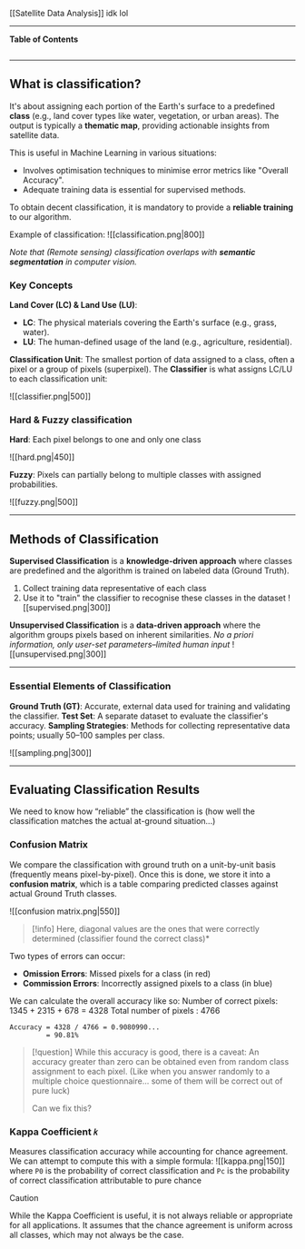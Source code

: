 [[Satellite Data Analysis]]
idk lol
****
**Table of Contents**
```table-of-contents
```

****
## What is classification?

It's about assigning each portion of the Earth's surface to a predefined **class** (e.g., land cover types like water, vegetation, or urban areas). 
The output is typically a **thematic map**, providing actionable insights from satellite data.

This is useful in Machine Learning in various situations:
- Involves optimisation techniques to minimise error metrics like "Overall Accuracy".
- Adequate training data is essential for supervised methods.

To obtain decent classification, it is mandatory to provide a **reliable training** to our algorithm.

Example of classification:
![[classification.png|800]]

*Note that (Remote sensing) classification overlaps with **semantic segmentation** in computer vision.*

### Key Concepts

**Land Cover (LC) & Land Use (LU)**:
-  **LC**: The physical materials covering the Earth's surface (e.g., grass, water).
-  **LU**: The human-defined usage of the land (e.g., agriculture, residential).

**Classification Unit**: The smallest portion of data assigned to a class, often a pixel or a group of pixels (superpixel).
The **Classifier** is what assigns LC/LU to each classification unit:

![[classifier.png|500]]

### Hard & Fuzzy classification

**Hard**: Each pixel belongs to one and only one class

![[hard.png|450]]

**Fuzzy**: Pixels can partially belong to multiple classes with assigned probabilities.

![[fuzzy.png|500]]


****
## Methods of Classification

**Supervised Classification** is a **knowledge-driven approach** where classes are predefined and the algorithm is trained on labeled data (Ground Truth).
1. Collect training data representative of each class
2. Use it to "train" the classifier to recognise these classes in the dataset
![[supervised.png|300]]

**Unsupervised Classification** is a **data-driven approach** where the algorithm groups pixels based on inherent similarities.
	*No a priori information, only user-set parameters–limited human input*
![[unsupervised.png|300]]


****
### Essential Elements of Classification

**Ground Truth (GT)**: Accurate, external data used for training and validating the classifier.
**Test Set**: A separate dataset to evaluate the classifier's accuracy.
**Sampling Strategies**: Methods for collecting representative data points; usually 50–100 samples per class.

![[sampling.png|300]]


****
## Evaluating Classification Results

We need to know how “reliable” the classification is (how well the classification matches the actual at-ground situation...)

### Confusion Matrix

We compare the classification with ground truth on a unit-by-unit basis (frequently means pixel-by-pixel).
Once this is done, we store it into a **confusion matrix**, which is a table comparing predicted classes against actual Ground Truth classes.

![[confusion matrix.png|550]]
> [!info]
> Here, diagonal values are the ones that were correctly determined (classifier found the correct class)*

Two types of errors can occur:
- **Omission Errors**: Missed pixels for a class (in red)
- **Commission Errors**: Incorrectly assigned pixels to a class (in blue)

We can calculate the overall accuracy like so:
Number of correct pixels: 1345 + 2315 + 678 = 4328
Total number of pixels : 4766
```
Accuracy = 4328 / 4766 = 0.9080990... 
         = 90.81%
```

> [!question]
> While this accuracy is good, there is a caveat: An accuracy greater than zero can be obtained even from random class assignment to each pixel.
> (Like when you answer randomly to a multiple choice questionnaire... some of them will be correct out of pure luck)
> 
> Can we fix this?

### Kappa Coefficient `𝑘`

Measures classification accuracy while accounting for chance agreement.
We can attempt to compute this with a simple formula:
![[kappa.png|150]]
	where `P0` is the probability of correct classification
	and `Pc` is the probability of correct classification attributable to pure chance

> [!caution]
> While the Kappa Coefficient is useful, it is not always reliable or appropriate for all applications. It assumes that the chance agreement is uniform across all classes, which may not always be the case.
